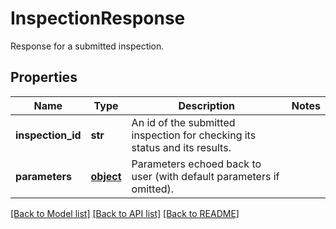 # InspectionResponse

Response for a submitted inspection.
## Properties
Name | Type | Description | Notes
------------ | ------------- | ------------- | -------------
**inspection_id** | **str** | An id of the submitted inspection for checking its status and its results. | 
**parameters** | [**object**](.md) | Parameters echoed back to user (with default parameters if omitted). | 

[[Back to Model list]](../README.md#documentation-for-models) [[Back to API list]](../README.md#documentation-for-api-endpoints) [[Back to README]](../README.md)


